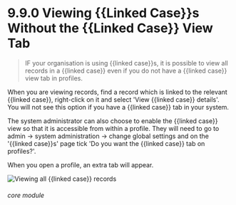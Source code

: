 # 9.9.0    Viewing {{Linked Case}}s Without the {{Linked Case}} View Tab

> IF your organisation is using {{linked case}}s, it is possible to view all records in a {{linked case}} even if you do not have a {{linked case}} view tab in profiles. 

When you are viewing records, find a record which is linked to the relevant {{linked case}}, right-click on it and select 'View {{linked case}} details'. You will not see this option if you have a {{linked case}} tab in your system. 

The system administrator can also choose to enable the {{linked case}} view so that it is accessible from within a profile. They will need to go to admin -> system administration -> change global settings and on the '{{linked case}}s' page tick 'Do you want the {{linked case}} tab on profiles?'. 

When you open a profile, an extra tab will appear. 

![Viewing all {{linked case}} records]({{imgpath}}100a.png)


###### core module

